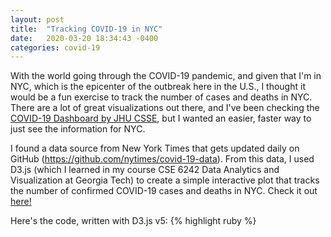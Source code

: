 ```yaml
---
layout: post
title:  "Tracking COVID-19 in NYC"
date:   2020-03-20 18:34:43 -0400
categories: covid-19
---
```

With the world going through the COVID-19 pandemic, and given that I'm in NYC, which is the epicenter of the outbreak here in the U.S., I thought it would be a fun exercise to track the number of cases and deaths in NYC. There are a lot of great visualizations out there, and I've been checking the [COVID-19 Dashboard by JHU CSSE][jhu-viz], but I wanted an easier, faster way to just see the information for NYC.

I found a data source from New York Times that gets updated daily on GitHub (<https://github.com/nytimes/covid-19-data>). From this data, I used D3.js (which I learned in my course CSE 6242 Data Analytics and Visualization at Georgia Tech) to create a simple interactive plot that tracks the number of confirmed COVID-19 cases and deaths in NYC. Check it out [here!][covid19nyc]

Here's the code, written with D3.js v5:
{% highlight ruby %}
<!DOCTYPE html>
<html>
  <head>
    <meta http-equiv="Content-Type" content="text/html;charset=utf-8">
    <title>COVID-19 in NYC</title>
    <script type="text/javascript" src="https://d3js.org/d3.v5.min.js"></script>
    <style>

        html, body {
            margin: 0;
            padding: 0;
            height: 100%;
            width: 100%;
            font: 10px "Helvetica Neue", Helvetica, Arial, sans-serif;
            position: relative;
        }

        text {
            font-family: arial;
            font-size: 12px;
        }


        path.line {
            fill: none;
            stroke: red;
            stroke-width: 2px;
        }

        .overlay {
                fill: none;
                pointer-events: all;
        }

        .axis path,
        .axis line {
          fill: none;
          stroke: slategray;
          shape-rendering: crispEdges;
        }

        .focus circle {
        fill: none;
        stroke: black;
        }

        .tooltip {
            width: 94px;
            padding: 4px 10px;
            border: 1px solid #aaa;
            border-radius: 4px;
            box-shadow: 2px 2px 4px rgba(0,0,0,0.3);
            position: absolute;
            background-color: white;
            font-size: 14px;
            pointer-events: none;
            -webkit-transition: all 0.25s;
            -moz-transition: all 0.25s;
            -ms-transition: all 0.25s;
            -o-transition: all 0.25s;
            transition: all 0.25s;
        }

        .tooltip div {
            margin: 3px 0;
        }

        .tooltip-date, .tooltip-likes {
            font-weight: bold;
        }

        .grid line {
            stroke: lightgrey;
            stroke-opacity: 0.6;
            shape-rendering: crispEdges
          }
        .grid path {
            stroke-width: 0;

    </style>
  </head>
  <body>

    <script type="text/javascript">

var parseDate = d3.timeParse("%Y-%m-%d"),
    bisectDate = d3.bisector(function(d) { return d.date; }).left,
    formatValue = d3.format(","),
    dateFormatter = d3.timeFormat("%m/%d/%y");

var margin = {left: 50, right: 20, top: 20, bottom: 50 };

var width = 960 - margin.left - margin.right;
var height = 500 - margin.top - margin.bottom;


var max = 0;

var xNudge = 50;
var yNudge = 20;

var tooltip = d3.select("body").append("div")
        .attr("class", "tooltip")
        .style("display", "none");

//Function for converting CSV values from strings to Dates and numbers
var rowConverter = function(d) {
    return {
        date: parseDate(d.date),
        county: d.county,
        cases: parseFloat(d.cases),
        deaths: parseFloat(d.deaths)
    };
}

d3.dsv(",", "https://raw.githubusercontent.com/nytimes/covid-19-data/master/us-counties.csv", rowConverter).then(function(data) {

        dataset = data.filter(function(d) {
              return d["county"] === "New York City"
            });

        max = d3.max(dataset, function(d) { return d.cases; });
        minDate = d3.min(dataset, function(d) {return d.date; });
        maxDate = d3.max(dataset, function(d) { return d.date; });


        var y = d3.scaleLinear()
                    .domain([1,max])
                    .range([height,0]);

        var x = d3.scaleTime()
                    .domain([minDate,maxDate])
                    .range([0,width]);

        var yAxis = d3.axisLeft(y);

        var xAxis = d3.axisBottom(x);

        var line = d3.line()
            .x(function(d){ return x(d.date); })
            .y(function(d){ return y(d.cases); })

        var line2 = d3.line()
            .x(function(d){ return x(d.date); })
            .y(function(d){ return y(d.deaths); })

        function make_x_gridlines() {
            return d3.axisBottom(x)
                .ticks(8)
            }
        function make_y_gridlines() {
            return d3.axisLeft(y)
                .ticks(5)
            }

        var svg = d3.select("body").append("svg").attr("id","svg").attr("height","100%").attr("width","100%");
        var chartGroup = svg.append("g").attr("class","chartGroup").attr("transform","translate("+xNudge+","+yNudge+")");

        chartGroup.append("path")
            .style("stroke","blue")
            .style("fill","none")
            .style("stroke-width","2px")
            .attr("d",function(d){ return line(dataset); })

        chartGroup.append("path")
            .style("stroke","red")
            .style("fill","none")
            .style("stroke-width","2px")
            .attr("d",function(d){ return line2(dataset); })

        var focus = chartGroup.append("g")
            .attr("class", "focus")
            .style("display", "none");

        focus.append("circle")
            .attr("r", 5);

        focus.append("path")
              .style("stroke", "black")
              .style("stroke-width", "1px")
              .style("opacity", "0");

        var tooltipDate = tooltip.append("div")
            .attr("class", "tooltip-date");

        var tooltipCases = tooltip.append("div");
        tooltipCases.append("span")
            .attr("class", "tooltip-title")
            .text("Cases: ");

        var tooltipDeaths = tooltip.append("div");
        tooltipDeaths.append("span")
            .attr("class", "tooltip-title")
            .text("Deaths: ");

        var tooltipCasesValue = tooltipCases.append("span")
            .attr("class", "tooltip-cases");

        var tooltipDeathsValue = tooltipDeaths.append("span")
            .attr("class", "tooltip-deaths");

        chartGroup.append("rect")
            .attr("class", "overlay")
            .attr("width", width)
            .attr("height", height)
            .on("mouseover", function() { focus.style("display", null); tooltip.style("display", null);  })
            .on("mouseout", function() { focus.style("display", "none"); tooltip.style("display", "none"); })
            .on("mousemove", mousemove);

        function mousemove() {
            var x0 = x.invert(d3.mouse(this)[0]),
                i = bisectDate(dataset, x0, 1),
                d0 = dataset[i - 1],
                d1 = dataset[i],
                d = x0 - d0.date > d1.date - x0 ? d1 : d0;
            focus.attr("transform", "translate(" + x(d.date) + "," + y(d.cases) + ")");
            tooltip.attr("style", "left:" + (x(d.date) + 64) + "px;top:" + y(d.cases) + "px;");
            tooltip.select(".tooltip-date").text(dateFormatter(d.date));
            tooltip.select(".tooltip-cases").text(formatValue(d.cases));
            tooltip.select(".tooltip-deaths").text(formatValue(d.deaths));
        }

        chartGroup.append("g")
            .attr("class","axis x")
            .attr("transform","translate(0,"+height+")")
            .call(xAxis);

        chartGroup.append("g")
            .attr("class","axis y")
            .call(yAxis);

        //Create title
        chartGroup.append("text")
            .attr("x", (width / 2))
            .attr("y", 16)
            .attr("text-anchor", "middle")
            .style("font-size", "16px")
            .text("COVID-19 Confirmed Cases and Deaths in NYC");

        chartGroup.append("g")
            .attr("class","grid")
            .attr("transform","translate(0," + height + ")")
            .style("stroke-dasharray",("3,3"))
            .call(make_x_gridlines()
                .tickSize(-height)
                .tickFormat("")
             )
        chartGroup.append("g")
                .attr("class","grid")
                .style("stroke-dasharray",("3,3"))
                .call(make_y_gridlines()
                    .tickSize(-width)
                    .tickFormat("")
                 )


    });

    </script>
  </body>
</html>

{% endhighlight %}

[jhu-viz]: https://www.arcgis.com/apps/opsdashboard/index.html#/bda7594740fd40299423467b48e9ecf6
[covid19nyc]: https://tonyksong.github.io/covid19nyc.html
